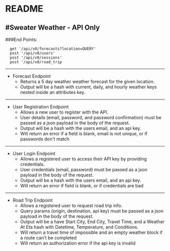 # README

#Sweater Weather - API Only
---
###End Points:

```
  get '/api/v0/forecasts?location=QUERY'
  post '/api/v0/users'
  post '/api/v0/sessions'
  post '/api/v0/road_trip
```
---
* Forecast Endpoint
  - Returns a 5 day weather weather forecast for the given location.
  - Output will be a hash with current, daily, and hourly weather keys nested inside an attributes key.
---
* User Registration Endpoint
  - Allows a new user to register with the API.
  - User details (email, password, and password confirmation) must be passed as a json payload in   the body of the request.
  - Output will be a hash with the users email, and an api key.
  - Will return an error if a field is blank, email is not unique, or if passwords don't match
---
* User Login Endpoint
  - Allows a registered user to access their API key by providing credentials.
  - User credentials (email, password) must be passed as a json payload in the body of the request.
  - Output will be a hash with the users email, and an api key.
  - Will return an error if field is blank, or if credentials are bad
---
* Road Trip Endpoint
  - Allows a registered user to request road trip info.
  - Query params (origin, destination, api key) must be passed as a json payload in the body of the request.
  - Output will be a have Start City, End City, Travel Time, and a Weather At Eta hash with Datetime, Temperature, and Conditions.
  - Will return a travel time of impossible and an empty weather block if a route can't be completed
  - Will return an authorization error if the api key is invalid
